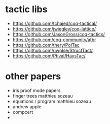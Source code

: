 # tactic libs

- https://github.com/tchajed/coq-tactical/
- https://github.com/jwiegley/coq-lattice/
- https://github.com/JasonGross/coq-tactics/
- https://github.com/coq-community/atbr
- https://github.com/thery/PolTac
- https://github.com/uwplse/StructTact/
- https://github.com/Ptival/HaysTac/

# other papers

- iris proof mode papers
- finger trees matthieu sozeau 
- equations / program matthieu sozeau 
- andrew apple
- compcert
-
